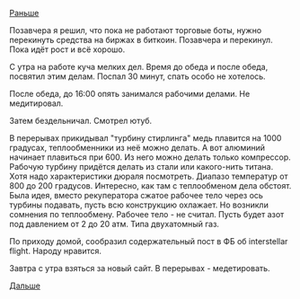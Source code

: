 [Раньше](2017.12.05.md)

Позавчера я решил, что пока не работают торговые боты, нужно перекинуть средства на биржах в биткоин. Позавчера и перекинул. Пока идёт рост и всё хорошо.

С утра на работе куча мелких дел. Время до обеда и после обеда, посвятил этим делам. Поспал 30 минут, спать особо не хотелось.

После обеда, до 16:00 опять занимался рабочими делами.
Не медитировал.

Затем бездельничал. Смотрел ютуб.

В перерывах прикидывал "турбину стирлинга" медь плавится на 1000 градусах, теплообменники из неё можно делать. А вот алюминий начинает плавиться при 600. Из него можно делать только компрессор. Рабочую турбину придётся делать из стали или какого-нить титана. Хотя надо характеристики дюраля посмотреть. Диапазо температур от 800 до 200 градусов. Интересно, как там с теплообменом дела обстоят. Была идея, вместо рекуператора сжатое рабочее тело через ось турбины подавать, пусть всю конструкцию охлажает. Но возникли сомнения по теплообмену. Рабочее тело - не считал. Пусть будет азот под давлением от 2 до 20 атм. Типа двухатомный газ.

По приходу домой, сообразил содержательный пост в ФБ об interstellar flight. Народу нравится.

Завтра с утра взяться за новый сайт. В перерывах - медетировать.

[Дальше](2017.12.07.md)